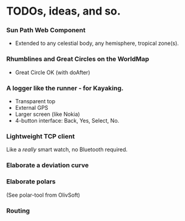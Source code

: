 # TODOs, ideas, and so.

### Sun Path Web Component
- Extended to any celestial body, any hemisphere, tropical zone(s).

### Rhumblines and Great Circles on the WorldMap
- Great Circle OK (with doAfter)

### A logger like the runner - for Kayaking.
- Transparent top
- External GPS
- Larger screen (like Nokia)
- 4-button interface: Back, Yes, Select, No.

### Lightweight TCP client
Like a _really_ smart watch, no Bluetooth required.

### Elaborate a deviation curve

### Elaborate polars
(See polar-tool from OlivSoft)

### Routing
